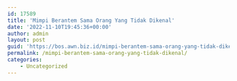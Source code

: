 ```yaml
---
id: 17589
title: 'Mimpi Berantem Sama Orang Yang Tidak Dikenal'
date: '2022-11-10T19:45:36+00:00'
author: admin
layout: post
guid: 'https://bos.awn.biz.id/mimpi-berantem-sama-orang-yang-tidak-dikenal/'
permalink: /mimpi-berantem-sama-orang-yang-tidak-dikenal/
categories:
    - Uncategorized
---
```


